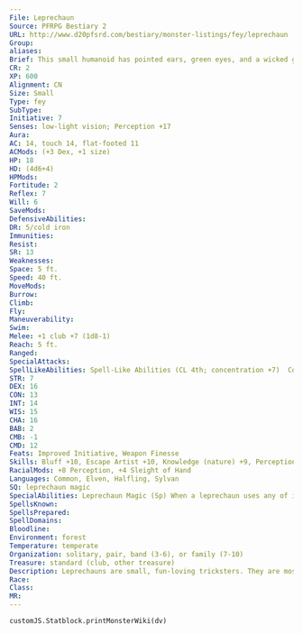 ```yaml
---
File: Leprechaun
Source: PFRPG Bestiary 2
URL: http://www.d20pfsrd.com/bestiary/monster-listings/fey/leprechaun
Group: 
aliases: 
Brief: This small humanoid has pointed ears, green eyes, and a wicked grin. He carries a bottle in one hand and a club in the other.
CR: 2
XP: 600
Alignment: CN
Size: Small
Type: fey
SubType: 
Initiative: 7
Senses: low-light vision; Perception +17
Aura: 
AC: 14, touch 14, flat-footed 11
ACMods: (+3 Dex, +1 size)
HP: 18
HD: (4d6+4)
HPMods: 
Fortitude: 2
Reflex: 7
Will: 6
SaveMods: 
DefensiveAbilities: 
DR: 5/cold iron
Immunities: 
Resist: 
SR: 13
Weaknesses: 
Space: 5 ft.
Speed: 40 ft.
MoveMods: 
Burrow: 
Climb: 
Fly: 
Maneuverability: 
Swim: 
Melee: +1 club +7 (1d8-1)
Reach: 5 ft.
Ranged: 
SpecialAttacks: 
SpellLikeAbilities: Spell-Like Abilities (CL 4th; concentration +7)  Constant-shillelagh At will-dancing lights, ghost sound (DC 13), invisibility (self only), mage hand, major image (visual and auditory elements only, DC 16), prestidigitation, ventriloquism (DC 14)  3/day-color spray (DC 14), fabricate (1 cubic foot of material only)  1/day-major creation
STR: 7
DEX: 16
CON: 13
INT: 14
WIS: 15
CHA: 16
BAB: 2
CMB: -1
CMD: 12
Feats: Improved Initiative, Weapon Finesse
Skills: Bluff +10, Escape Artist +10, Knowledge (nature) +9, Perception +17, Perform (comedy) +8, Perform (dance) +8, Sense Motive +9, Sleight of Hand +14, Stealth +14
RacialMods: +8 Perception, +4 Sleight of Hand
Languages: Common, Elven, Halfling, Sylvan
SQ: leprechaun magic
SpecialAbilities: Leprechaun Magic (Sp) When a leprechaun uses any of its spelllike abilities to deceive, trick, or humiliate a creature (at the GM's discretion), the spell-like ability resolves at caster level 8th rather than 4th. If a leprechaun uses its spell-like abilities in this manner, it has a bonus of +11 on concentration checks.
SpellsKnown: 
SpellsPrepared: 
SpellDomains: 
Bloodline: 
Environment: forest
Temperature: temperate
Organization: solitary, pair, band (3-6), or family (7-10)
Treasure: standard (club, other treasure)
Description: Leprechauns are small, fun-loving tricksters. They are most commonly found in forests and share the close connection with nature that is possessed by most fey creatures. Leprechauns love playing tricks on unknowing passersby-almost as much as they love a fine bottle of wine and a plateful of hot food in their bellies. They often steal something of worth from adventurers just to provoke a chase. Using their ability to disappear at will to its full potential, they wait until their victims appear to be about to give up the chase before reappearing once more to let the chase resume. They are not greedy creatures, and eventually drop what they've stolen, slipping away while their angry pursuers claim the lost property. The exception is gold- leprechauns love gold and often hoard it in secret, hidden places. It is rumored that a person who finds a gold coin in the forest and returns it to the leprechaun that dropped it will be granted a wish as a reward. Unfortunately, these rumors are false-likely perpetuated by the leprechauns themselves in order to trick others into bringing them gold.  Leprechauns prefer not to kill other creatures unless the ones attacking them are malicious or known enemies of the forest or fey. They often use their powers to befuddle and annoy evil folk, tricking creatures such as goblins and orcs into thinking a forest is haunted.
Race: 
Class: 
MR: 
---
```

```dataviewjs
customJS.Statblock.printMonsterWiki(dv)
```
